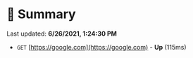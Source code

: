 # 📖 Summary
Last updated: **6/26/2021, 1:24:30 PM**

- `GET` [https://google.com](https://google.com) - **Up** (115ms)
